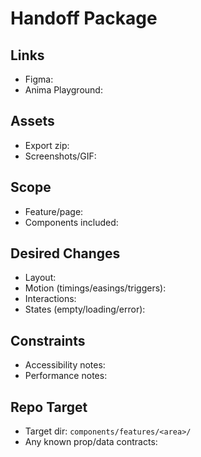 # Handoff Package

## Links
- Figma: <link>
- Anima Playground: <link>

## Assets
- Export zip: <attach or path>
- Screenshots/GIF: <paths>

## Scope
- Feature/page:
- Components included:

## Desired Changes
- Layout:
- Motion (timings/easings/triggers):
- Interactions:
- States (empty/loading/error):

## Constraints
- Accessibility notes:
- Performance notes:

## Repo Target
- Target dir: `components/features/<area>/`
- Any known prop/data contracts:
